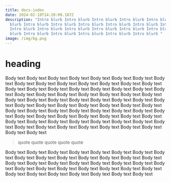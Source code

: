 ```yaml
---
title: docs-index
date: 2024-02-10T14:20:09.187Z
description: "Intro blurb Intro blurb Intro blurb Intro blurb Intro blurb Intro
  blurb Intro blurb Intro blurb Intro blurb Intro blurb Intro blurb Intro blurb
  Intro blurb Intro blurb Intro blurb Intro blurb Intro blurb Intro blurb Intro
  blurb Intro blurb Intro blurb Intro blurb Intro blurb Intro blurb "
image: /img/bg.png
---
```

# heading 

Body text Body text Body text Body text Body text Body text Body text Body text Body text Body text Body text Body text Body text Body text Body text Body text Body text Body text Body text Body text Body text Body text Body text Body text Body text Body text Body text Body text Body text Body text Body text Body text Body text Body text Body text Body text Body text Body text Body text Body text Body text Body text Body text Body text Body text Body text Body text Body text Body text Body text Body text Body text Body text Body text Body text Body text Body text Body text Body text Body text Body text Body text Body text Body text Body text Body text Body text Body text Body text Body text Body text Body text Body text Body text Body text Body text Body text

> quote quote quote quote quote 

Body text Body text Body text Body text Body text Body text Body text Body text Body text Body text Body text Body text Body text Body text Body text Body text Body text Body text Body text Body text Body text Body text Body text Body text Body text Body text Body text Body text Body text Body text Body text Body text Body text Body text Body text Body text Body text 
